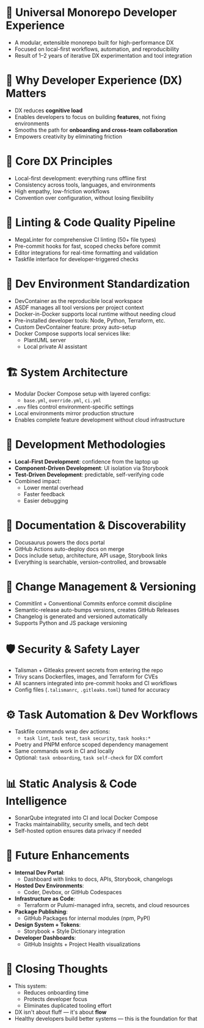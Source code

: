 # 🧭 Universal Monorepo Developer Experience

- A modular, extensible monorepo built for high-performance DX
- Focused on local-first workflows, automation, and reproducibility
- Result of 1–2 years of iterative DX experimentation and tool integration

# 🌟 Why Developer Experience (DX) Matters

- DX reduces **cognitive load**
- Enables developers to focus on building **features**, not fixing environments
- Smooths the path for **onboarding and cross-team collaboration**
- Empowers creativity by eliminating friction

# 🧱 Core DX Principles

- Local-first development: everything runs offline first
- Consistency across tools, languages, and environments
- High empathy, low-friction workflows
- Convention over configuration, without losing flexibility

# 🧹 Linting & Code Quality Pipeline

- MegaLinter for comprehensive CI linting (50+ file types)
- Pre-commit hooks for fast, scoped checks before commit
- Editor integrations for real-time formatting and validation
- Taskfile interface for developer-triggered checks

# 🐳 Dev Environment Standardization

- DevContainer as the reproducible local workspace
- ASDF manages all tool versions per project context
- Docker-in-Docker supports local runtime without needing cloud
- Pre-installed developer tools: Node, Python, Terraform, etc.
- Custom DevContainer feature: proxy auto-setup
- Docker Compose supports local services like:
  - PlantUML server
  - Local private AI assistant

# 🏗 System Architecture

- Modular Docker Compose setup with layered configs:
  - `base.yml`, `override.yml`, `ci.yml`
- `.env` files control environment-specific settings
- Local environments mirror production structure
- Enables complete feature development without cloud infrastructure

# 🧠 Development Methodologies

- **Local-First Development**: confidence from the laptop up
- **Component-Driven Development**: UI isolation via Storybook
- **Test-Driven Development**: predictable, self-verifying code
- Combined impact:
  - Lower mental overhead
  - Faster feedback
  - Easier debugging

# 📘 Documentation & Discoverability

- Docusaurus powers the docs portal
- GitHub Actions auto-deploy docs on merge
- Docs include setup, architecture, API usage, Storybook links
- Everything is searchable, version-controlled, and browsable

# 🔁 Change Management & Versioning

- Commitlint + Conventional Commits enforce commit discipline
- Semantic-release auto-bumps versions, creates GitHub Releases
- Changelog is generated and versioned automatically
- Supports Python and JS package versioning

# 🛡️ Security & Safety Layer

- Talisman + Gitleaks prevent secrets from entering the repo
- Trivy scans Dockerfiles, images, and Terraform for CVEs
- All scanners integrated into pre-commit hooks and CI workflows
- Config files (`.talismanrc`, `.gitleaks.toml`) tuned for accuracy

# ⚙️ Task Automation & Dev Workflows

- Taskfile commands wrap dev actions:
  - `task lint`, `task test`, `task security`, `task hooks:*`
- Poetry and PNPM enforce scoped dependency management
- Same commands work in CI and locally
- Optional: `task onboarding`, `task self-check` for DX comfort

# 📊 Static Analysis & Code Intelligence

- SonarQube integrated into CI and local Docker Compose
- Tracks maintainability, security smells, and tech debt
- Self-hosted option ensures data privacy if needed

# 🚀 Future Enhancements

- **Internal Dev Portal**:
  - Dashboard with links to docs, APIs, Storybook, changelogs
- **Hosted Dev Environments**:
  - Coder, Devbox, or GitHub Codespaces
- **Infrastructure as Code**:
  - Terraform or Pulumi-managed infra, secrets, and cloud resources
- **Package Publishing**:
  - GitHub Packages for internal modules (npm, PyPI)
- **Design System + Tokens**:
  - Storybook + Style Dictionary integration
- **Developer Dashboards**:
  - GitHub Insights + Project Health visualizations

# 📘 Closing Thoughts

- This system:
  - Reduces onboarding time
  - Protects developer focus
  - Eliminates duplicated tooling effort
- DX isn't about fluff — it's about **flow**
- Healthy developers build better systems — this is the foundation for that